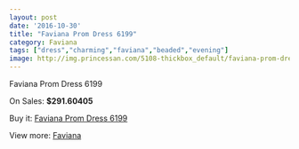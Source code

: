 ```yaml
---
layout: post
date: '2016-10-30'
title: "Faviana Prom Dress 6199"
category: Faviana
tags: ["dress","charming","faviana","beaded","evening"]
image: http://img.princessan.com/5108-thickbox_default/faviana-prom-dress-6199.jpg
---
```

Faviana Prom Dress 6199

On Sales: **$291.60405**
<a href="https://www.princessan.com/en/faviana/2381-faviana-prom-dress-6199.html"><amp-img layout="responsive" width="600" height="600" src="//img.princessan.com/5108-thickbox_default/faviana-prom-dress-6199.jpg" alt="Faviana Prom Dress 6199 0" /></a>
<a href="https://www.princessan.com/en/faviana/2381-faviana-prom-dress-6199.html"><amp-img layout="responsive" width="600" height="600" src="//img.princessan.com/5109-thickbox_default/faviana-prom-dress-6199.jpg" alt="Faviana Prom Dress 6199 1" /></a>

Buy it: [Faviana Prom Dress 6199](https://www.princessan.com/en/faviana/2381-faviana-prom-dress-6199.html "Faviana Prom Dress 6199")

View more: [Faviana](https://www.princessan.com/en/19-faviana "Faviana")